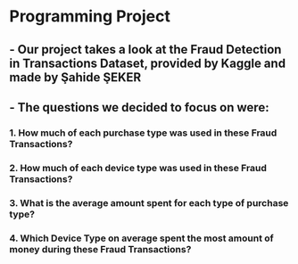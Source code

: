 # Programming Project
## - Our project takes a look at the Fraud Detection in Transactions Dataset, provided by Kaggle and made by Şahide ŞEKER
## - The questions we decided to focus on were:
### 1. How much of each purchase type was used in these Fraud Transactions?
### 2. How much of each device type was used in these Fraud Transactions?
### 3. What is the average amount spent for each type of purchase type?
### 4. Which Device Type on average spent the most amount of money during these Fraud Transactions?